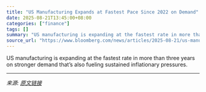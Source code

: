 ```yaml
---
title: "US Manufacturing Expands at Fastest Pace Since 2022 on Demand"
date: 2025-08-21T13:45:00+08:00
categories: ["finance"]
tags: []
summary: "US manufacturing is expanding at the fastest rate in more than three years on stronger demand that’s also fueling sustained inflationary pressures."
source_url: "https://www.bloomberg.com/news/articles/2025-08-21/us-manufacturing-expands-at-fastest-pace-since-2022-on-demand"
---
```


US manufacturing is expanding at the fastest rate in more than three years on stronger demand that’s also fueling sustained inflationary pressures.

---

*来源: [原文链接](https://www.bloomberg.com/news/articles/2025-08-21/us-manufacturing-expands-at-fastest-pace-since-2022-on-demand)*
